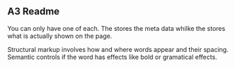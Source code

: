 ## A3 Readme
You can only have one of each. The <head> stores the meta data whilke the <body> stores what is actually shown on the page.

Structural markup involves how and where words appear and their spacing. Semantic controls if the word has effects like bold or gramatical effects.
